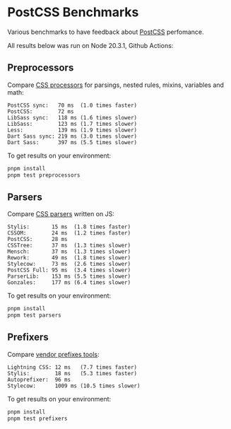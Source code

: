 # PostCSS Benchmarks

Various benchmarks to have feedback about [PostCSS] perfomance.

All results below was run on Node 20.3.1, Github Actions:

[PostCSS]: https://github.com/postcss/postcss


## Preprocessors

Compare [CSS processors] for parsings, nested rules, mixins, variables and math:

```
PostCSS sync:   70 ms  (1.0 times faster)
PostCSS:        72 ms
LibSass sync:   118 ms (1.6 times slower)
LibSass:        123 ms (1.7 times slower)
Less:           139 ms (1.9 times slower)
Dart Sass sync: 219 ms (3.0 times slower)
Dart Sass:      397 ms (5.5 times slower)
```

To get results on your environment:

```sh
pnpm install
pnpm test preprocessors
```

[CSS processors]: https://github.com/postcss/benchmark/blob/main/preprocessors.js


## Parsers

Compare [CSS parsers] written on JS:

```
Stylis:       15 ms  (1.8 times faster)
CSSOM:        24 ms  (1.2 times faster)
PostCSS:      28 ms
CSSTree:      37 ms  (1.3 times slower)
Mensch:       37 ms  (1.3 times slower)
Rework:       49 ms  (1.8 times slower)
Stylecow:     73 ms  (2.6 times slower)
PostCSS Full: 95 ms  (3.4 times slower)
ParserLib:    153 ms (5.5 times slower)
Gonzales:     177 ms (6.4 times slower)
```

To get results on your environment:

```sh
pnpm install
pnpm test parsers
```

[CSS parsers]: https://github.com/postcss/benchmark/blob/main/parsers.js


## Prefixers

Compare [vendor prefixes tools]:

```
Lightning CSS: 12 ms   (7.7 times faster)
Stylis:        18 ms   (5.3 times faster)
Autoprefixer:  96 ms
Stylecow:      1009 ms (10.5 times slower)
```

To get results on your environment:

```sh
pnpm install
pnpm test prefixers
```

[vendor prefixes tools]: https://github.com/postcss/benchmark/blob/main/prefixers.js
